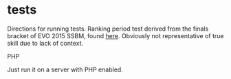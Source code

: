 # tests

Directions for running tests. Ranking period test derived from the finals bracket of EVO 2015 SSBM, found [here](http://wiki.teamliquid.net/smash/EVO_2015/Singles_Bracket#Finals_Bracket). Obviously not representative of true skill due to lack of context.

PHP

Just run it on a server with PHP enabled.
